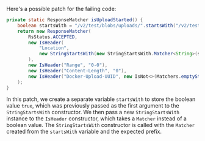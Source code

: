 Here's a possible patch for the failing code:

```java
private static ResponseMatcher isUploadStarted() {
    boolean startsWith = "/v2/test/blobs/uploads/".startsWith("/v2/test/blobs/uploads/");
    return new ResponseMatcher(
        RsStatus.ACCEPTED,
        new IsHeader(
            "Location",
            new StringStartsWith(new StringStartsWith.Matcher<String>(startsWith, "/v2/test/blobs/uploads/"))
        ),
        new IsHeader("Range", "0-0"),
        new IsHeader("Content-Length", "0"),
        new IsHeader("Docker-Upload-UUID", new IsNot<>(Matchers.emptyString()))
    );
}
```

In this patch, we create a separate variable `startsWith` to store the boolean value `true`, which was previously passed as the first argument to the `StringStartsWith` constructor. We then pass a new `StringStartsWith` instance to the `IsHeader` constructor, which takes a `Matcher` instead of a boolean value. The `StringStartsWith` constructor is called with the `Matcher` created from the `startsWith` variable and the expected prefix.
